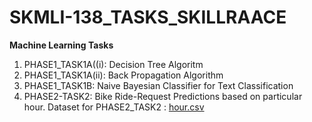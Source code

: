 # SKMLI-138_TASKS_SKILLRAACE
**Machine Learning Tasks**
1) PHASE1_TASK1A((i): Decision Tree Algoritm
2) PHASE1_TASK1A(ii): Back Propagation Algorithm
3) PHASE1_TASK1B: Naive Bayesian Classifier for Text Classification
4) PHASE2-TASK2: Bike Ride-Request Predictions based on particular hour.
Dataset for PHASE2_TASK2 : [hour.csv](https://github.com/user-attachments/files/16347992/hour.csv)
